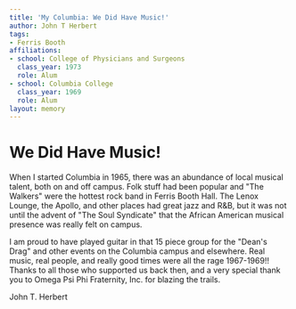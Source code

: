 ```yaml
---
title: 'My Columbia: We Did Have Music!'
author: John T Herbert
tags:
- Ferris Booth
affiliations:
- school: College of Physicians and Surgeons
  class_year: 1973
  role: Alum
- school: Columbia College
  class_year: 1969
  role: Alum
layout: memory
---
```


# We Did Have Music!

When I started Columbia in 1965, there was an abundance of local musical talent, both on and off campus.  Folk stuff had been popular and "The Walkers" were the hottest rock band in Ferris Booth Hall.  The Lenox Lounge, the Apollo, and other places had great jazz and R&B, but it was not until the advent of "The Soul Syndicate" that the African American musical presence was really felt on campus.

I am proud to have played guitar in that 15 piece group for the "Dean's Drag" and other events on the Columbia campus and elsewhere.  Real music, real people, and really good times were all the rage 1967-1969!!  Thanks to all those who supported us back then, and a very special thank you to Omega Psi Phi Fraternity, Inc. for blazing the trails.

John T. Herbert
